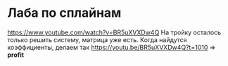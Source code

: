 # Лаба по сплайнам
https://www.youtube.com/watch?v=BR5uXVXDw4Q
На тройку осталось только решить систему, матрица уже есть.
Когда найдутся коэффициенты, делаем так https://youtu.be/BR5uXVXDw4Q?t=1010 => **profit**